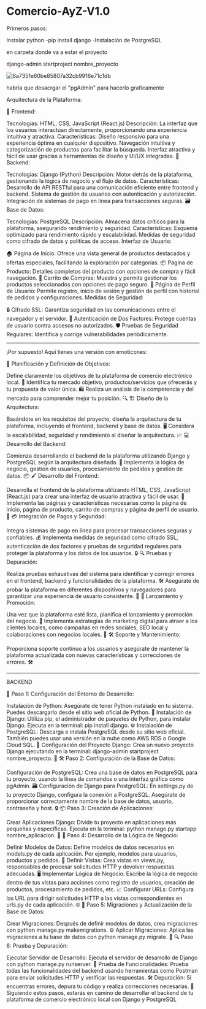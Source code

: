 # Comercio-AyZ-V1.0

Primeros pasos:

Instalar python
-pip install django
-Instalación de PostgreSQL

en carpeta donde va a estar el proyecto

django-admin startproject nombre_proyecto

![6a7351e60be85807a32cb9916e71c1db](https://github.com/matialegre/Comercio-AyZ-V1.0/assets/127926199/61ea12db-a1b5-41b4-be14-99bd5132191b)


habria que desacrgar el "pgAdmin" para hacerlo graficamente




Arquitectura de la Plataforma:

🌟 Frontend:

Tecnologías: HTML, CSS, JavaScript (React.js)
Descripción: La interfaz que los usuarios interactúan directamente, proporcionando una experiencia intuitiva y atractiva.
Características:
Diseño responsivo para una experiencia óptima en cualquier dispositivo.
Navegación intuitiva y categorización de productos para facilitar la búsqueda.
Interfaz atractiva y fácil de usar gracias a herramientas de diseño y UI/UX integradas.
🔧 Backend:

Tecnologías: Django (Python)
Descripción: Motor detrás de la plataforma, gestionando la lógica de negocio y el flujo de datos.
Características:
Desarrollo de API RESTful para una comunicación eficiente entre frontend y backend.
Sistema de gestión de usuarios con autenticación y autorización.
Integración de sistemas de pago en línea para transacciones seguras.
🗃️ Base de Datos:

Tecnologías: PostgreSQL
Descripción: Almacena datos críticos para la plataforma, asegurando rendimiento y seguridad.
Características:
Esquema optimizado para rendimiento rápido y escalabilidad.
Medidas de seguridad como cifrado de datos y políticas de acceso.
Interfaz de Usuario:

🏠 Página de Inicio: Ofrece una vista general de productos destacados y ofertas especiales, facilitando la exploración por categorías.
📦 Página de Producto: Detalles completos del producto con opciones de compra y fácil navegación.
🛒 Carrito de Compras: Muestra y permite gestionar los productos seleccionados con opciones de pago seguro.
👤 Página de Perfil de Usuario: Permite registro, inicio de sesión y gestión de perfil con historial de pedidos y configuraciones.
Medidas de Seguridad:

🔒 Cifrado SSL: Garantiza seguridad en las comunicaciones entre el navegador y el servidor.
🔑 Autenticación de Dos Factores: Protege cuentas de usuario contra accesos no autorizados.
🛡️ Pruebas de Seguridad Regulares: Identifica y corrige vulnerabilidades periódicamente.




---------


¡Por supuesto! Aquí tienes una versión con emoticones:

📝 Planificación y Definición de Objetivos:

Define claramente los objetivos de tu plataforma de comercio electrónico local. 🎯
Identifica tu mercado objetivo, productos/servicios que ofrecerás y tu propuesta de valor única. 🛍️
Realiza un análisis de la competencia y del mercado para comprender mejor tu posición. 🔍
🏗️ Diseño de la Arquitectura:

Basándote en los requisitos del proyecto, diseña la arquitectura de tu plataforma, incluyendo el frontend, backend y base de datos. 🖥️
Considera la escalabilidad, seguridad y rendimiento al diseñar la arquitectura. 📈
💻 Desarrollo del Backend:

Comienza desarrollando el backend de la plataforma utilizando Django y PostgreSQL según la arquitectura diseñada. 🐍
Implementa la lógica de negocio, gestión de usuarios, procesamiento de pedidos y gestión de datos. 📦
🖌️ Desarrollo del Frontend:

Desarrolla el frontend de la plataforma utilizando HTML, CSS, JavaScript (React.js) para crear una interfaz de usuario atractiva y fácil de usar. 🎨
Implementa las páginas y características necesarias como la página de inicio, página de producto, carrito de compras y página de perfil de usuario. 🛒
💳 Integración de Pagos y Seguridad:

Integra sistemas de pago en línea para procesar transacciones seguras y confiables. 💰
Implementa medidas de seguridad como cifrado SSL, autenticación de dos factores y pruebas de seguridad regulares para proteger la plataforma y los datos de los usuarios. 🔒
🔍 Pruebas y Depuración:

Realiza pruebas exhaustivas del sistema para identificar y corregir errores en el frontend, backend y funcionalidades de la plataforma. 🛠️
Asegúrate de probar la plataforma en diferentes dispositivos y navegadores para garantizar una experiencia de usuario consistente. 📱
🚀 Lanzamiento y Promoción:

Una vez que la plataforma esté lista, planifica el lanzamiento y promoción del negocio. 🚀
Implementa estrategias de marketing digital para atraer a los clientes locales, como campañas en redes sociales, SEO local y colaboraciones con negocios locales. 📣
🛠️ Soporte y Mantenimiento:

Proporciona soporte continuo a los usuarios y asegúrate de mantener la plataforma actualizada con nuevas características y correcciones de errores. 🛠️




------------------
BACKEND


🚀 Paso 1: Configuración del Entorno de Desarrollo:

Instalación de Python:
Asegúrate de tener Python instalado en tu sistema. Puedes descargarlo desde el sitio web oficial de Python. 🐍
Instalación de Django:
Utiliza pip, el administrador de paquetes de Python, para instalar Django. Ejecuta en la terminal: pip install django. ⚙️
Instalación de PostgreSQL:
Descarga e instala PostgreSQL desde su sitio web oficial. También puedes usar una versión en la nube como AWS RDS o Google Cloud SQL. 🐘
Configuración del Proyecto Django:
Crea un nuevo proyecto Django ejecutando en la terminal: django-admin startproject nombre_proyecto. 🌟
🛠️ Paso 2: Configuración de la Base de Datos:

Configuración de PostgreSQL:
Crea una base de datos en PostgreSQL para tu proyecto, usando la línea de comandos o una interfaz gráfica como pgAdmin. 🗃️
Configuración de Django para PostgreSQL:
En settings.py de tu proyecto Django, configura la conexión a PostgreSQL. Asegúrate de proporcionar correctamente nombre de la base de datos, usuario, contraseña y host. 🔒
📦 Paso 3: Creación de Aplicaciones:

Crear Aplicaciones Django:
Divide tu proyecto en aplicaciones más pequeñas y específicas. Ejecuta en la terminal: python manage.py startapp nombre_aplicacion. 📱
💼 Paso 4: Desarrollo de la Lógica de Negocio:

Definir Modelos de Datos:
Define modelos de datos necesarios en models.py de cada aplicación. Por ejemplo, modelos para usuarios, productos y pedidos. 📝
Definir Vistas:
Crea vistas en views.py, responsables de procesar solicitudes HTTP y devolver respuestas adecuadas. 🖥️
Implementar Lógica de Negocio:
Escribe la lógica de negocio dentro de tus vistas para acciones como registro de usuarios, creación de productos, procesamiento de pedidos, etc. 📈
Configurar URLs:
Configura las URL para dirigir solicitudes HTTP a las vistas correspondientes en urls.py de cada aplicación. 🌐
🔄 Paso 5: Migraciones y Actualización de la Base de Datos:

Crear Migraciones:
Después de definir modelos de datos, crea migraciones con python manage.py makemigrations. ⚙️
Aplicar Migraciones:
Aplica las migraciones a tu base de datos con python manage.py migrate. 🔄
🔍 Paso 6: Prueba y Depuración:

Ejecutar Servidor de Desarrollo:
Ejecuta el servidor de desarrollo de Django con python manage.py runserver. 🚀
Prueba de Funcionalidades:
Prueba todas las funcionalidades del backend usando herramientas como Postman para enviar solicitudes HTTP y verificar las respuestas. 🛠️
Depuración:
Si encuentras errores, depura tu código y realiza correcciones necesarias. 🐞
Siguiendo estos pasos, estarás en camino de desarrollar el backend de tu plataforma de comercio electrónico local con Django y PostgreSQL

